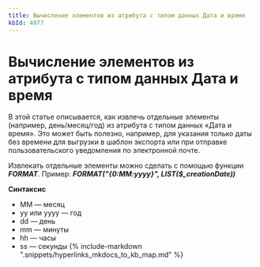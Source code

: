 ```yaml
---
title: Вычисление элементов из атрибута с типом данных Дата и время
kbId: 4977
---
```


# Вычисление элементов из атрибута с типом данных Дата и время

В этой статье описывается, как извлечь отдельные элементы (например, день/месяц/год) из атрибута с типом данных «Дата и время». Это может быть полезно, например, для указания только даты без времени для выгрузки в шаблон экспорта или при отправке пользовательского уведомления по электронной почте.

Извлекать отдельные элементы можно сделать с помощью функции ***FORMAT***. Пример: ***FORMAT("{0:MM:yyyy}", LIST($\_creationDate))***

**Синтаксис**

- ММ — месяц
- yy или yyyy — год
- dd — день
- mm — минуты
- hh — часы
- ss — секунды
{% include-markdown ".snippets/hyperlinks_mkdocs_to_kb_map.md" %}
